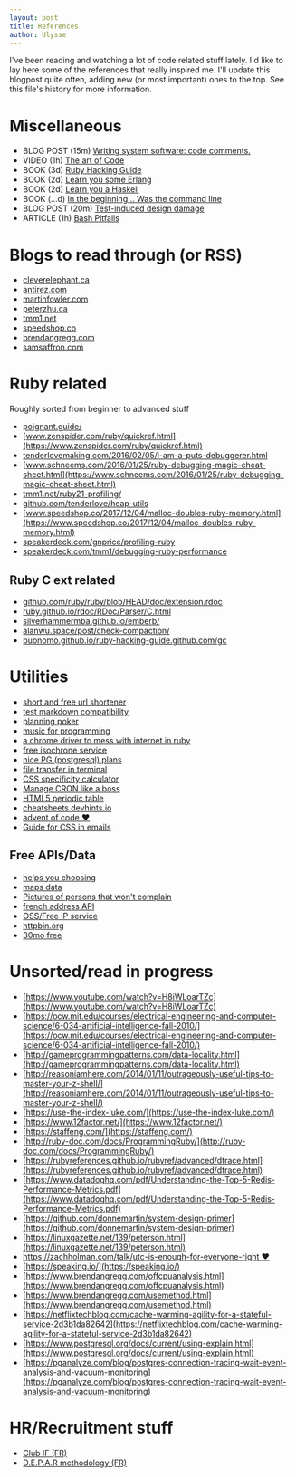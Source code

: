 ```yaml
---
layout: post
title: References
author: Ulysse
---
```


I've been reading and watching a lot of code related stuff
lately. I'd like to lay here some of the references that
really inspired me. I'll update this blogpost quite often,
adding new (or most important) ones to the top. See this
file's history for more information.

# Miscellaneous

- BLOG POST (15m) [Writing system software: code comments.](http://antirez.com/news/124)
- VIDEO (1h) [The art of Code](https://www.youtube.com/watch?v=6avJHaC3C2U)
- BOOK (3d) [Ruby Hacking Guide](https://git.io/ruby-hacking)
- BOOK (2d) [Learn you some Erlang](https://learnyousomeerlang.com/)
- BOOK (2d) [Learn you a Haskell](http://learnyouahaskell.com/)
- BOOK (...d) [In the beginning... Was the command line](https://booksvooks.com/fullbook/in-the-beginningwas-the-command-line-pdf-1.html?page=1)
- BLOG POST (20m) [Test-induced design damage](https://dhh.dk/2014/test-induced-design-damage.html)
- ARTICLE (1h) [Bash Pitfalls](http://mywiki.wooledge.org/BashPitfalls)

# Blogs to read through (or RSS)

- [cleverelephant.ca](https://blog.cleverelephant.ca/)
- [antirez.com](https://antirez.com)
- [martinfowler.com](https://martinfowler.com)
- [peterzhu.ca](https://blog.peterzhu.ca/notes-on-ruby-gc/)
- [tmm1.net](http://tmm1.net/)
- [speedshop.co](https://www.speedshop.co/feed.xml)
- [brendangregg.com](https://www.brendangregg.com/blog/rss.xml)
- [samsaffron.com](https://samsaffron.com/)

# Ruby related

Roughly sorted from beginner to advanced stuff

- [poignant.guide/](https://poignant.guide/)
- [www.zenspider.com/ruby/quickref.html](https://www.zenspider.com/ruby/quickref.html)
- [tenderlovemaking.com/2016/02/05/i-am-a-puts-debuggerer.html](https://tenderlovemaking.com/2016/02/05/i-am-a-puts-debuggerer.html)
- [www.schneems.com/2016/01/25/ruby-debugging-magic-cheat-sheet.html](https://www.schneems.com/2016/01/25/ruby-debugging-magic-cheat-sheet.html)
- [tmm1.net/ruby21-profiling/](http://tmm1.net/ruby21-profiling/)
- [github.com/tenderlove/heap-utils](https://github.com/tenderlove/heap-utils)
- [www.speedshop.co/2017/12/04/malloc-doubles-ruby-memory.html](https://www.speedshop.co/2017/12/04/malloc-doubles-ruby-memory.html)
- [speakerdeck.com/gnprice/profiling-ruby](https://speakerdeck.com/gnprice/profiling-ruby)
- [speakerdeck.com/tmm1/debugging-ruby-performance](https://speakerdeck.com/tmm1/debugging-ruby-performance)

## Ruby C ext related

- [github.com/ruby/ruby/blob/HEAD/doc/extension.rdoc](https://github.com/ruby/ruby/blob/HEAD/doc/extension.rdoc)
- [ruby.github.io/rdoc/RDoc/Parser/C.html](https://ruby.github.io/rdoc/RDoc/Parser/C.html)
- [silverhammermba.github.io/emberb/](https://silverhammermba.github.io/emberb/)
- [alanwu.space/post/check-compaction/](https://alanwu.space/post/check-compaction/)
- [buonomo.github.io/ruby-hacking-guide.github.com/gc](https://buonomo.github.io/ruby-hacking-guide.github.com/gc)

# Utilities

- [short and free url shortener](http://bit.do/)
- [test markdown compatibility](https://babelmark.github.io/)
- [planning poker](https://gaga.labvoid.com/)
- [music for programming](https://musicforprogramming.net/latest/)
- [a chrome driver to mess with internet in ruby](https://ferrum.rocks/)
- [free isochrone service](https://geoservices.ign.fr/documentation/services/services-deprecies/isochrones-isodistances)
- [nice PG (postgresql) plans](https://tatiyants.com/pev/#/plans/new)
- [file transfer in terminal](https://transfer.sh/)
- [CSS specificity calculator](https://specificity.keegan.st/)
- [Manage CRON like a boss](https://crontab.guru/)
- [HTML5 periodic table](https://madebymike.github.io/html5-periodic-table)
- [cheatsheets devhints.io](https://devhints.io/)
- [advent of code ❤️](https://adventofcode.com/)
- [Guide for CSS in emails](https://www.campaignmonitor.com/css/)

## Free APIs/Data

- [helps you choosing](https://yesno.wtf/)
- [maps data](https://gadm.org/index.html)
- [Pictures of persons that won't complain](https://thispersondoesnotexist.com/)
- [french address API](https://adresse.data.gouv.fr/api-doc)
- [OSS/Free IP service](https://www.ipify.org/)
- [httpbin.org](http://httpbin.org/)
- [30mo free](https://redis.com)

# Unsorted/read in progress

- [https://www.youtube.com/watch?v=H8iWLoarTZc](https://www.youtube.com/watch?v=H8iWLoarTZc)
- [https://ocw.mit.edu/courses/electrical-engineering-and-computer-science/6-034-artificial-intelligence-fall-2010/](https://ocw.mit.edu/courses/electrical-engineering-and-computer-science/6-034-artificial-intelligence-fall-2010/)
- [http://gameprogrammingpatterns.com/data-locality.html](http://gameprogrammingpatterns.com/data-locality.html)
- [http://reasoniamhere.com/2014/01/11/outrageously-useful-tips-to-master-your-z-shell/](http://reasoniamhere.com/2014/01/11/outrageously-useful-tips-to-master-your-z-shell/)
- [https://use-the-index-luke.com/](https://use-the-index-luke.com/)
- [https://www.12factor.net/](https://www.12factor.net/)
- [https://staffeng.com/](https://staffeng.com/)
- [http://ruby-doc.com/docs/ProgrammingRuby/](http://ruby-doc.com/docs/ProgrammingRuby/)
- [https://rubyreferences.github.io/rubyref/advanced/dtrace.html](https://rubyreferences.github.io/rubyref/advanced/dtrace.html)
- [https://www.datadoghq.com/pdf/Understanding-the-Top-5-Redis-Performance-Metrics.pdf](https://www.datadoghq.com/pdf/Understanding-the-Top-5-Redis-Performance-Metrics.pdf)
- [https://github.com/donnemartin/system-design-primer](https://github.com/donnemartin/system-design-primer)
- [https://linuxgazette.net/139/peterson.html](https://linuxgazette.net/139/peterson.html)
- [https://zachholman.com/talk/utc-is-enough-for-everyone-right ❤️](https://zachholman.com/talk/utc-is-enough-for-everyone-right)
- [https://speaking.io/](https://speaking.io/)
- [https://www.brendangregg.com/offcpuanalysis.html](https://www.brendangregg.com/offcpuanalysis.html)
- [https://www.brendangregg.com/usemethod.html](https://www.brendangregg.com/usemethod.html)
- [https://netflixtechblog.com/cache-warming-agility-for-a-stateful-service-2d3b1da82642](https://netflixtechblog.com/cache-warming-agility-for-a-stateful-service-2d3b1da82642)
- [https://www.postgresql.org/docs/current/using-explain.html](https://www.postgresql.org/docs/current/using-explain.html)
- [https://pganalyze.com/blog/postgres-connection-tracing-wait-event-analysis-and-vacuum-monitoring](https://pganalyze.com/blog/postgres-connection-tracing-wait-event-analysis-and-vacuum-monitoring)

# HR/Recruitment stuff

- [Club IF (FR)](https://servif-cocktail.insa-lyon.fr/PFE/pages/accueil/authentification.html)
- [D.E.P.A.R methodology (FR)](https://www.blog-management.fr/2019/03/07/prendre-un-nouveau-depar/)
